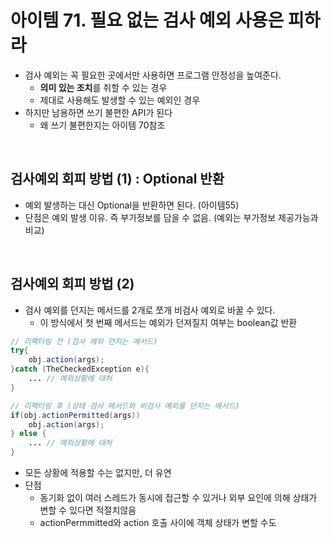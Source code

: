 # 아이템 71. 필요 없는 검사 예외 사용은 피하라



- 검사 예외는 꼭 필요한 곳에서만 사용하면 프로그램 안정성을 높여준다. 
  - **의미 있는 조치**를 취할 수 있는 경우
  - 제대로 사용해도 발생할 수 있는 예외인 경우
- 하지만 남용하면 쓰기 불편한 API가 된다 
  - 왜 쓰기 불편한지는 아이템 70참조

<br/>

## 검사예외 회피 방법 (1) : Optional 반환
- 예외 발생하는 대신 Optional을 반환하면 된다. (아이템55)
- 단점은 예외 발생 이유. 즉 부가정보를 담을 수 없음. (예외는 부가정보 제공가능과 비교)

<br/>

## 검사예외 회피 방법 (2) 
- 검사 예외를 던지는 메서드를 2개로 쪼개 비검사 예외로 바꿀 수 있다.
  - 이 방식에서 첫 번째 메서드는 예외가 던져질지 여부는 boolean값 반환

```java
// 리팩터링 전 (검사 예외 던지는 메서드)
try{
    obj.action(args);
}catch (TheCheckedException e){
    ... // 예외상황에 대처
}
```

```java
// 리팩터링 후 (상태 검사 메서드와 비검사 예외를 던지는 메서드)
if(obj.actionPermitted(args))
    obj.action(args);
} else {
    ... // 예외상황에 대처
}
```
- 모든 상황에 적용할 수는 없지만, 더 유연
- 단점
  -  동기화 없이 여러 스레드가 동시에 접근할 수 있거나 외부 요인에 의해 상태가 변할 수 있다면 적절치않음
  -  actionPermmitted와 action 호출 사이에 객체 상태가 변할 수도